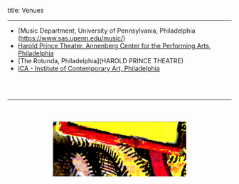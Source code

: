 title: Venues

---

 - [Music Department, University of Pennsylvania, Philadelphia (https://www.sas.upenn.edu/music/)
 - [Harold Prince Theater, Annenberg Center for the Performing Arts, Philadelphia](https://www.annenbergcenter.org)
 - [The Rotunda, Philadelphia](HAROLD PRINCE THEATRE)
 - [ICA - Institute of Contemporary Art, Philadelphia](http://icaphila.org/)

 <br><br>

---

<p align="center">
   <br><br>
  <img src="../images/IKPoster_frag11.png" width="300">
   <br><br>
</p>
